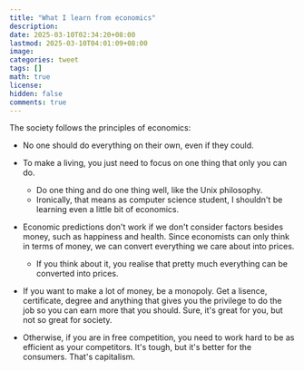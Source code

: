```yaml
---
title: "What I learn from economics"
description: 
date: 2025-03-10T02:34:20+08:00
lastmod: 2025-03-10T04:01:09+08:00
image: 
categories: tweet
tags: []
math: true
license: 
hidden: false
comments: true
---
```


The society follows the principles of economics:

- No one should do everything on their own, even if they could.
- To make a living, you just need to focus on one thing that only you can do.
	- Do one thing and do one thing well, like the Unix philosophy.
	- Ironically, that means as computer science student, I shouldn't be learning even a little bit of economics.

- Economic predictions don't work if we don't consider factors besides money, such as  happiness and health. Since economists can only think in terms of money, we can convert everything we care about into prices.
	- If you think about it, you realise that pretty much everything can be converted into prices.

- If you want to make a lot of money, be a monopoly. Get a lisence, certificate, degree and anything that gives you the privilege to do the job so you can earn more that you should. Sure, it's great for you, but not so great for society.

- Otherwise, if you are in free competition, you need to work hard to be as efficient as your competitors. It's tough, but it's better for the consumers. That's capitalism.

